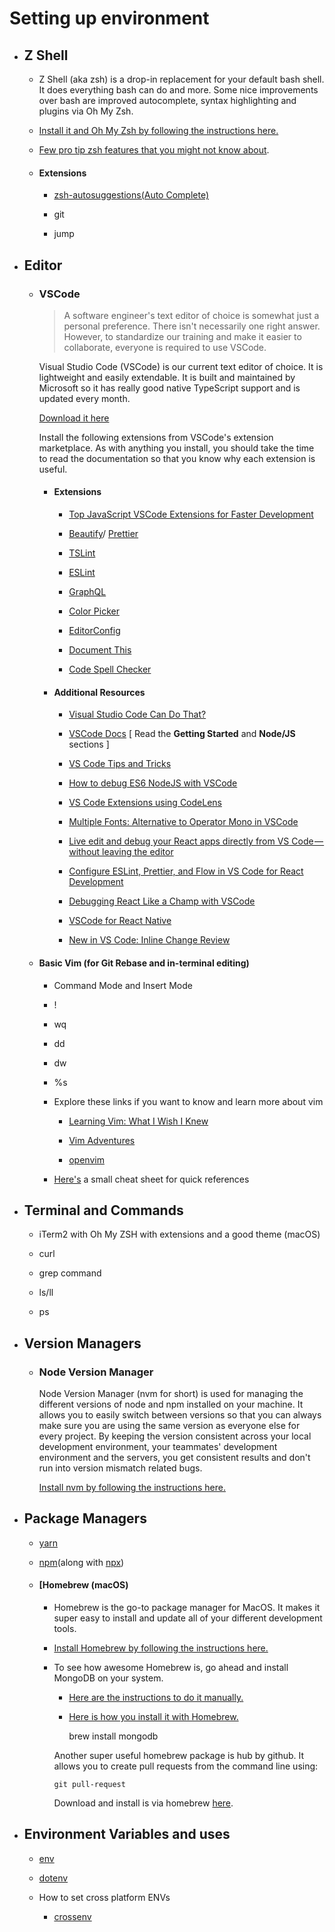 # Setting up environment

- ## Z Shell
  - Z Shell (aka zsh) is a drop-in replacement for your default bash shell. It does everything bash can do and more. Some nice improvements over bash are improved autocomplete, syntax highlighting and plugins via Oh My Zsh.

  - [Install it and Oh My Zsh by following the instructions here.](https://github.com/robbyrussell/oh-my-zsh)

  - [Few pro tip zsh features that you might not know about](https://www.slideshare.net/jaguardesignstudio/why-zsh-is-cooler-than-your-shell-16194692).

  - #### Extensions

    - [zsh-autosuggestions(Auto Complete)](https://github.com/zsh-users/zsh-autosuggestions)

    - git

    - jump

- ## Editor

  - ### VSCode

    > A software engineer's text editor of choice is somewhat just a personal preference. There isn't necessarily one right answer. However, to standardize our training and make it easier to collaborate, everyone is required to use VSCode.

    Visual Studio Code (VSCode) is our current text editor of choice. It is lightweight and easily extendable. It is built and maintained by Microsoft so it has really good native TypeScript support and is updated every month.

    [Download it here](https://code.visualstudio.com/)

    Install the following extensions from VSCode's extension marketplace. As with anything you install, you should take the time to read the documentation so that you know why each extension is useful.

    - #### Extensions
      - [Top JavaScript VSCode Extensions for Faster Development](https://codeburst.io/top-javascript-vscode-extensions-for-faster-development-c687c39596f5)

      - [Beautify](https://marketplace.visualstudio.com/items?itemName=HookyQR.beautify)/ [Prettier](https://marketplace.visualstudio.com/items?itemName=esbenp.prettier-vscode)

      - [TSLint](https://marketplace.visualstudio.com/items?itemName=eg2.tslint)

      - [ESLint](https://marketplace.visualstudio.com/items?itemName=dbaeumer.vscode-eslint)

      - [GraphQL](https://marketplace.visualstudio.com/items?itemName=kumar-harsh.graphql-for-vscode)

      - [Color Picker](https://marketplace.visualstudio.com/items?itemName=anseki.vscode-color)

      - [EditorConfig](https://marketplace.visualstudio.com/items?itemName=EditorConfig.EditorConfig)

      - [Document This](https://marketplace.visualstudio.com/items?itemName=joelday.docthis)

      - [Code Spell Checker](https://marketplace.visualstudio.com/items?itemName=streetsidesoftware.code-spell-checker)

    - #### Additional Resources
      - [Visual Studio Code Can Do That?](http://vscodecandothat.com/)

      - [VSCode Docs](https://code.visualstudio.com/docs) [ Read the **Getting Started** and **Node/JS** sections ]

      - [VS Code Tips and Tricks](https://code.visualstudio.com/docs/getstarted/tips-and-tricks)

      - [How to debug ES6 NodeJS with VSCode](https://medium.com/@katopz/how-to-debug-es6-nodejs-with-vscode-8d00bd6c4f94)

      - [VS Code Extensions using CodeLens](https://medium.com/@waderyan_/vs-code-extensions-using-codelens-f0f452b1dd8b)

      - [Multiple Fonts: Alternative to Operator Mono in VSCode](https://medium.com/@zamamohammed/multiple-fonts-alternative-to-operator-mono-in-vscode-7745b52120a0)

      - [Live edit and debug your React apps directly from VS Code — without leaving the editor](https://medium.com/@auchenberg/live-edit-and-debug-your-react-apps-directly-from-vs-code-without-leaving-the-editor-3da489ed905f)

      - [Configure ESLint, Prettier, and Flow in VS Code for React Development](https://hackernoon.com/configure-eslint-prettier-and-flow-in-vs-code-for-react-development-c9d95db07213)

      - [Debugging React Like a Champ with VSCode](https://hackernoon.com/debugging-react-like-a-champ-with-vscode-66281760037)

      - [VSCode for React Native](https://medium.com/react-native-training/vscode-for-react-native-526ec4a368ce)

      - [New in VS Code: Inline Change Review](https://medium.com/fhinkel/new-in-vs-code-inline-change-review-d43df04ea264)

  - #### Basic Vim (for Git Rebase and in-terminal editing)

    - Command Mode and Insert Mode

    - !

    - wq

    - dd

    - dw

    - %s

    - Explore these links if you want to know and learn more about vim
      - [Learning Vim: What I Wish I Knew](https://medium.freecodecamp.org/learn-linux-vim-basic-features-19134461ab85)

      - [Vim Adventures](https://vim-adventures.com/)

      - [openvim](http://www.openvim.com/tutorial.html)

    - [Here's](https://vim.rtorr.com/) a small cheat sheet for quick references

- ## Terminal and Commands

  - iTerm2 with Oh My ZSH with extensions and a good theme (macOS)

  - curl

  - grep command

  - ls/ll

  - ps

- ## Version Managers

  - ### Node Version Manager

    Node Version Manager (nvm for short) is used for managing the different versions of node and npm installed on your machine. It allows you to easily switch between versions so that you can always make sure you are using the same version as everyone else for every project. By keeping the version consistent across your local development environment, your teammates' development environment and the servers, you get consistent results and don't run into version mismatch related bugs.

    [Install nvm by following the instructions here.](https://github.com/creationix/nvm)

- ## Package Managers

  - [yarn](https://yarnpkg.com/lang/en/)

  - [npm](https://docs.npmjs.com/getting-started/what-is-npm)(along with [npx](https://medium.com/@maybekatz/introducing-npx-an-npm-package-runner-55f7d4bd282b))

  - #### [Homebrew (macOS)

    - Homebrew is the go-to package manager for MacOS. It makes it super easy to install and update all of your different development tools.

    - [Install Homebrew by following the instructions here.](https://brew.sh/)

    - To see how awesome Homebrew is, go ahead and install MongoDB on your system.
    
      - [Here are the instructions to do it manually.](https://docs.mongodb.com/manual/tutorial/install-mongodb-on-os-x/#install-mongodb-community-edition-manually)

      - [Here is how you install it with Homebrew.](https://docs.mongodb.com/manual/tutorial/install-mongodb-on-os-x/#install-mongodb-community-edition-with-homebrew)

          brew install mongodb

      Another super useful homebrew package is hub by github. It allows you to create pull requests from the command line using:

          git pull-request

      Download and install is via homebrew [here](https://hub.github.com/).

- ## Environment Variables and uses

  - [env](https://medium.freecodecamp.org/heres-how-you-can-actually-use-node-environment-variables-8fdf98f53a0a)

  - [dotenv](https://github.com/motdotla/dotenv)

  - How to set cross platform ENVs

    - [crossenv](https://github.com/kentcdodds/cross-env)
